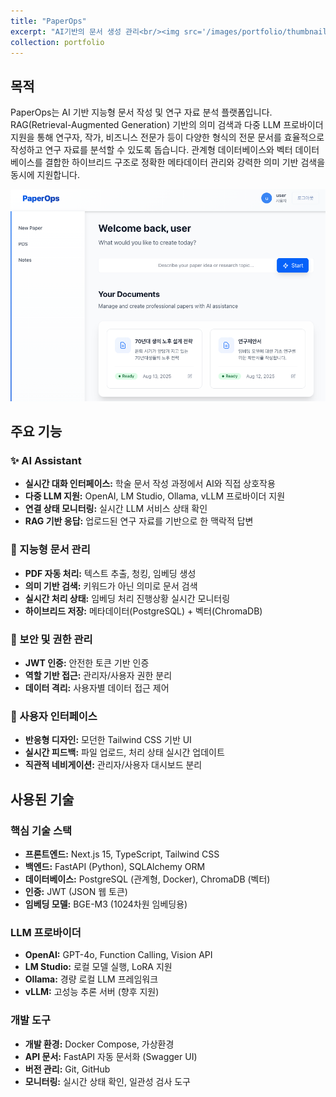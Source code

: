 ```yaml
---
title: "PaperOps"
excerpt: "AI기반의 문서 생성 관리<br/><img src='/images/portfolio/thumbnail.png'>"
collection: portfolio
---
```


## 목적

PaperOps는 AI 기반 지능형 문서 작성 및 연구 자료 분석 플랫폼입니다. RAG(Retrieval-Augmented Generation) 기반의 의미 검색과 다중 LLM 프로바이더 지원을 통해 연구자, 작가, 비즈니스 전문가 등이 다양한 형식의 전문 문서를 효율적으로 작성하고 연구 자료를 분석할 수 있도록 돕습니다. 관계형 데이터베이스와 벡터 데이터베이스를 결합한 하이브리드 구조로 정확한 메타데이터 관리와 강력한 의미 기반 검색을 동시에 지원합니다.

![PaperOps 메인 화면](/images/portfolio/thumbnail.png)

## 주요 기능

### ✨ AI Assistant 
*   **실시간 대화 인터페이스:** 학술 문서 작성 과정에서 AI와 직접 상호작용
*   **다중 LLM 지원:** OpenAI, LM Studio, Ollama, vLLM 프로바이더 지원
*   **연결 상태 모니터링:** 실시간 LLM 서비스 상태 확인
*   **RAG 기반 응답:** 업로드된 연구 자료를 기반으로 한 맥락적 답변

### 📄 지능형 문서 관리
*   **PDF 자동 처리:** 텍스트 추출, 청킹, 임베딩 생성
*   **의미 기반 검색:** 키워드가 아닌 의미로 문서 검색
*   **실시간 처리 상태:** 임베딩 처리 진행상황 실시간 모니터링
*   **하이브리드 저장:** 메타데이터(PostgreSQL) + 벡터(ChromaDB)

### 🔐 보안 및 권한 관리
*   **JWT 인증:** 안전한 토큰 기반 인증
*   **역할 기반 접근:** 관리자/사용자 권한 분리
*   **데이터 격리:** 사용자별 데이터 접근 제어

### 🎯 사용자 인터페이스
*   **반응형 디자인:** 모던한 Tailwind CSS 기반 UI
*   **실시간 피드백:** 파일 업로드, 처리 상태 실시간 업데이트
*   **직관적 네비게이션:** 관리자/사용자 대시보드 분리

## 사용된 기술

### 핵심 기술 스택
*   **프론트엔드:** Next.js 15, TypeScript, Tailwind CSS
*   **백엔드:** FastAPI (Python), SQLAlchemy ORM
*   **데이터베이스:** PostgreSQL (관계형, Docker), ChromaDB (벡터)
*   **인증:** JWT (JSON 웹 토큰)
*   **임베딩 모델:** BGE-M3 (1024차원 임베딩용)

### LLM 프로바이더
*   **OpenAI:** GPT-4o, Function Calling, Vision API
*   **LM Studio:** 로컬 모델 실행, LoRA 지원
*   **Ollama:** 경량 로컬 LLM 프레임워크
*   **vLLM:** 고성능 추론 서버 (향후 지원)

### 개발 도구
*   **개발 환경:** Docker Compose, 가상환경
*   **API 문서:** FastAPI 자동 문서화 (Swagger UI)
*   **버전 관리:** Git, GitHub
*   **모니터링:** 실시간 상태 확인, 일관성 검사 도구
